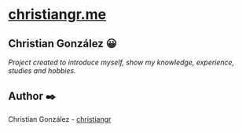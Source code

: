 # [christiangr.me](https://christiangr.me/)

## Christian González 😀
_Project created to introduce myself, show my knowledge, experience, studies and hobbies._

## Author ✒️
Christian González - [christiangr](https://github.com/grchristian)

